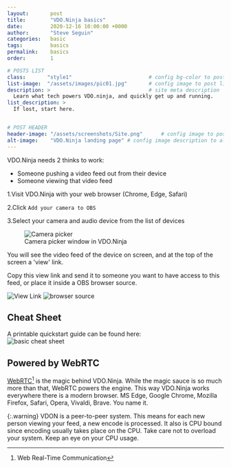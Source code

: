 ```yaml
---
layout:       post
title:        "VDO.Ninja basics"
date:         2020-12-16 10:00:00 +0000
author:       "Steve Seguin"
categories:   basic
tags:         basics
permalink:    basics
order:        1

# POSTS LIST
class:       "style1"                         # config bg-color to post list card (1..6)
list-image:  "/assets/images/pic01.jpg"       # config image to post list card (1..6)
description: >                                # site meta description
  Learn what tech powers VDO.ninja, and quickly get up and running.
list_description: >
  If lost, start here.


# POST HEADER
header-image: "/assets/screenshots/Site.png"      # config image to post header
alt-image:    "VDO.Ninja landing page" # config image description to alt att.
---
```


VDO.Ninja needs 2 thinks to work:
  - Someone pushing a video feed out from their device
  - Someone viewing that video feed

1.Visit VDO.Ninja with your web browser (Chrome, Edge, Safari)

2.Click `Add your camera to OBS`

3.Select your camera and audio device from the list of devices

<figure>
<img src="{{site.url}}/assets/screenshots/camera-picker.jpg" title="Camera picker"/>
<figcaption>Camera picker window in VDO.Ninja</figcaption>
</figure>

You will see the video feed of the device on screen, and at the top of the screen a 'view' link.

Copy this view link and send it to someone you want to have access to this feed, or place it inside a 
OBS browser source.

<img src="{{site.url}}/assets/screenshots/view-link.jpg" title="View Link"/>

<img src="{{site.url}}/assets/images/obs.jpg" title="browser source"/>

## Cheat Sheet

A printable quickstart guide can be found here:<br />
<img src="https://github.com/steveseguin/vdoninja/raw/quickstart/basicconcepts/OBSN_basic_concepts.jpg" title="basic cheat sheet" />

## Powered by WebRTC

[WebRTC](https://webrtc.org/)[^1] is the magic behind VDO.Ninja. While the magic sauce is so much more than that, WebRTC powers the engine.
This way VDO.Ninja works everywhere there is a modern browser. MS Edge, Google Chrome, Mozilla Firefox, Safari, Opera, Vivaldi, Brave. You name it.


{:.warning}
VDON is a peer-to-peer system. This means for each new person viewing your feed, a new encode is processed. It also is CPU bound since encoding usually takes place on the CPU. Take care not to overload your system. Keep an eye on your CPU usage.

[^1]: Web Real-Time Communication

